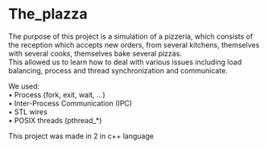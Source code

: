 # The_plazza
The purpose of this project is a simulation of a pizzeria, which consists of the
reception which accepts new orders, from several kitchens, themselves with several cooks, themselves
bake several pizzas.  
This allowed us to learn how to deal with various issues including load balancing, process and thread synchronization and communicate.  

We used:  
• Process (fork, exit, wait, ...)  
• Inter-Process Communication (IPC)  
• STL wires  
• POSIX threads (pthread_*)  

This project was made in 2 in c++ language  
